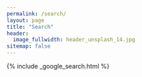 ```yaml
---
permalink: /search/
layout: page
title: "Search"
header:
  image_fullwidth: header_unsplash_14.jpg
sitemap: false
---
```


{% include _google_search.html %}
